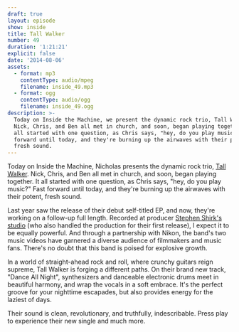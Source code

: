```yaml
---
draft: true
layout: episode
show: inside
title: Tall Walker
number: 49
duration: '1:21:21'
explicit: false
date: '2014-08-06'
assets:
  - format: mp3
    contentType: audio/mpeg
    filename: inside_49.mp3
  - format: ogg
    contentType: audio/ogg
    filename: inside_49.ogg
description: >-
  Today on Inside the Machine, we present the dynamic rock trio, Tall Walker.
  Nick, Chris, and Ben all met in church, and soon, began playing together. It
  all started with one question, as Chris says, "hey, do you play music?" Fast
  forward until today, and they're burning up the airwaves with their potent,
  fresh sound.
---
```

Today on Inside the Machine, Nicholas presents the dynamic rock trio, [Tall Walker](http://tallwalkermusic.com). Nick, Chris, and Ben all met in church, and soon, began playing together. It all started with one question, as Chris says, "hey, do you play music?" Fast forward until today, and they're burning up the airwaves with their potent, fresh sound.

Last year saw the release of their debut self-titled EP, and now, they're working on a follow-up full length. Recorded at producer [Stephen Shirk's studio](http://shirkmusic.com) (who also handled the production for their first release), I expect it to be equally powerful. And through a partnership with Nikon, the band's two music videos have garnered a diverse audience of filmmakers and music fans. There's no doubt that this band is poised for explosive growth.

In a world of straight-ahead rock and roll, where crunchy guitars reign supreme, Tall Walker is forging a different paths. On their brand new track, "Dance All Night", synthesizers and danceable electronic drums meet in beautiful harmony, and wrap the vocals in a soft embrace. It's the perfect groove for your nighttime escapades, but also provides energy for the laziest of days.

Their sound is clean, revolutionary, and truthfully, indescribable. Press play to experience their new single and much more.